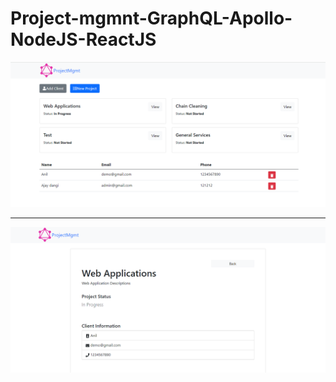 # Project-mgmnt-GraphQL-Apollo-NodeJS-ReactJS

<img src="./screen.PNG" />
<hr>
<img src="./screen1.PNG" />

